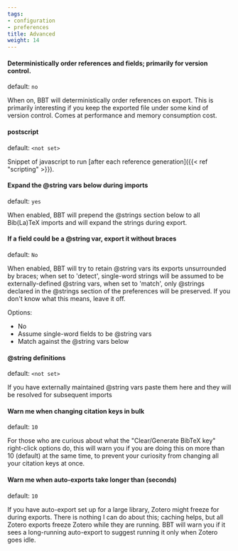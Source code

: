 ```yaml
---
tags:
- configuration
- preferences
title: Advanced
weight: 14
---
```


#### Deterministically order references and fields; primarily for version control.

default: `no`

When on, BBT will deterministically order references on export. This is primarily interesting if you keep the exported file under some kind of version control. Comes at performance and memory consumption cost.

#### postscript

default: `<not set>`

Snippet of javascript to run [after each reference generation]({{< ref "scripting" >}}).

#### Expand the @string vars below during imports

default: `yes`

When enabled, BBT will prepend the @strings section below to all Bib(La)TeX imports and will expand the strings during export.

#### If a field could be a @string var, export it without braces

default: `No`

When enabled, BBT will try to retain @string vars its exports unsurrounded by braces; when set to 'detect', single-word strings will be assumed to be externally-defined @string vars,
when set to 'match', only @strings declared in the @strings section of the preferences will be preserved. If you don't know what this means, leave it off.

Options:

* No
* Assume single-word fields to be @string vars
* Match against the @string vars below

#### @string definitions

default: `<not set>`

If you have externally maintained @string vars paste them here and they will be resolved for subsequent imports

#### Warn me when changing citation keys in bulk

default: `10`

For those who are curious about what the "Clear/Generate BibTeX key" right-click options do, this will warn
you if you are doing this on more than 10 (default) at the same time, to prevent your curiosity from changing
all your citation keys at once.

#### Warn me when auto-exports take longer than (seconds)

default: `10`

If you have auto-export set up for a large library, Zotero might freeze for during exports. There is nothing I can do about this; caching helps,
but all Zotero exports freeze Zotero while they are running. BBT will warn you if it sees a long-running auto-export to suggest running it only
when Zotero goes idle.